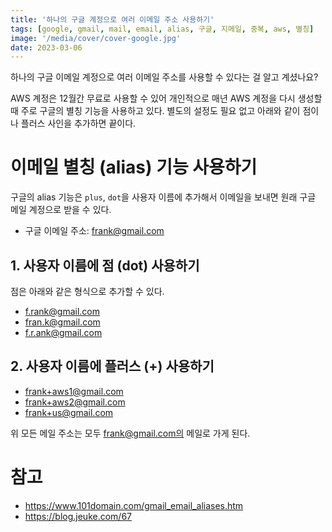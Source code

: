 ```yaml
---
title: '하나의 구글 계정으로 여러 이메일 주소 사용하기'
tags: [google, gmail, mail, email, alias, 구글, 지메일, 중복, aws, 별칭]
image: '/media/cover/cover-google.jpg'
date: 2023-03-06
---
```


하나의 구글 이메일 계정으로 여러 이메일 주소를 사용할 수 있다는 걸 알고 계셨나요? 

AWS 계정은 12월간 무료로 사용할 수 있어 개인적으로 매년 AWS 계정을 다시 생성할 때 주로 구글의 별칭 기능을 사용하고 있다. 별도의 설정도 필요 없고 아래와 같이 점이나 플러스 사인을 추가하면 끝이다. 

# 이메일 별칭 (alias) 기능 사용하기

구글의 alias 기능은 `plus`, `dot`을 사용자 이름에 추가해서 이메일을 보내면 원래 구글 메일 계정으로 받을 수 있다. 

- 구글 이메일 주소: frank@gmail.com

## 1. 사용자 이름에 점 (dot) 사용하기

점은 아래와 같은 형식으로 추가할 수 있다. 

- f.rank@gmail.com
- fran.k@gmail.com
- f.r.ank@gmail.com

## 2. 사용자 이름에 플러스 (+) 사용하기

- frank+aws1@gmail.com
- frank+aws2@gmail.com
- frank+us@gmail.com

위 모든 메일 주소는 모두 frank@gmail.com의 메일로 가게 된다. 

# 참고

- https://www.101domain.com/gmail_email_aliases.htm
- https://blog.jeuke.com/67



